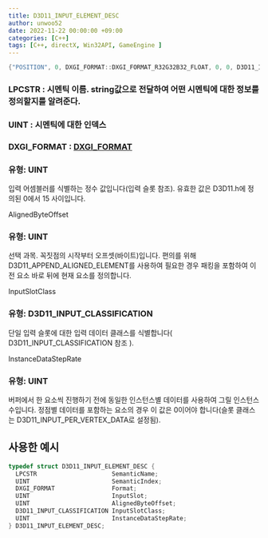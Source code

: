 ```yaml
---
title: D3D11_INPUT_ELEMENT_DESC
author: unwoo52
date: 2022-11-22 00:00:00 +09:00
categories: [C++]
tags: [C++, directX, Win32API, GameEngine ]
---
```



```cpp
{"POSITION", 0, DXGI_FORMAT::DXGI_FORMAT_R32G32B32_FLOAT, 0, 0, D3D11_INPUT_CLASSIFICATION::D3D11_INPUT_PER_VERTEX_DATA, 0}
```

### LPCSTR : 시멘틱 이름. string값으로 전달하여 어떤 시멘틱에 대한 정보를 정의할지를 알려준다.

### UINT : 시멘틱에 대한 인덱스

### DXGI_FORMAT : [DXGI_FORMAT](https://learn.microsoft.com/en-us/windows/win32/api/dxgiformat/ne-dxgiformat-dxgi_format)

### 유형: UINT

입력 어셈블러를 식별하는 정수 값입니다(입력 슬롯 참조). 유효한 값은 D3D11.h에 정의된 0에서 15 사이입니다.

AlignedByteOffset

### 유형: UINT

선택 과목. 꼭짓점의 시작부터 오프셋(바이트)입니다. 편의를 위해 D3D11_APPEND_ALIGNED_ELEMENT를 사용하여 필요한 경우 패킹을 포함하여 이전 요소 바로 뒤에 현재 요소를 정의합니다.

InputSlotClass

### 유형: D3D11_INPUT_CLASSIFICATION

단일 입력 슬롯에 대한 입력 데이터 클래스를 식별합니다( D3D11_INPUT_CLASSIFICATION 참조 ).

InstanceDataStepRate

### 유형: UINT

버퍼에서 한 요소씩 진행하기 전에 동일한 인스턴스별 데이터를 사용하여 그릴 인스턴스 수입니다. 정점별 데이터를 포함하는 요소의 경우 이 값은 0이어야 합니다(슬롯 클래스는 D3D11_INPUT_PER_VERTEX_DATA로 설정됨).


## 사용한 예시

```cpp
typedef struct D3D11_INPUT_ELEMENT_DESC {
  LPCSTR                     SemanticName;
  UINT                       SemanticIndex;
  DXGI_FORMAT                Format;
  UINT                       InputSlot;
  UINT                       AlignedByteOffset;
  D3D11_INPUT_CLASSIFICATION InputSlotClass;
  UINT                       InstanceDataStepRate;
} D3D11_INPUT_ELEMENT_DESC;
```



